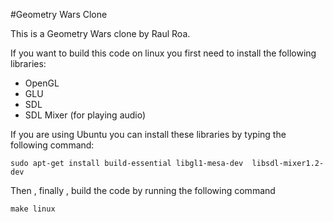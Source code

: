 #Geometry Wars Clone

This is a Geometry Wars clone by Raul Roa.

If you want to build this code on linux you first need to install the following libraries:
* OpenGL
* GLU
* SDL
* SDL Mixer (for playing audio)

If you are using Ubuntu you can install these libraries by typing the following command:
```
sudo apt-get install build-essential libgl1-mesa-dev  libsdl-mixer1.2-dev

```

Then , finally , build the code by running the following command
```
make linux
```
